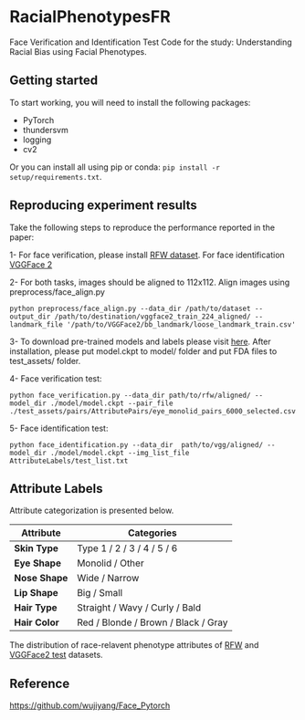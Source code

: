 # RacialPhenotypesFR
Face Verification and Identification Test Code for the study: Understanding Racial Bias using Facial Phenotypes.


## Getting started


To start working, you will need to install the following packages:

- PyTorch
- thundersvm
- logging
- cv2

Or you can install all using pip or conda: ` pip install -r setup/requirements.txt `.


## Reproducing experiment results

Take the following steps to reproduce the performance reported in the paper:


1- For face verification, please install [RFW dataset](http://www.whdeng.cn/RFW/testing.html). For face identification [VGGFace 2](https://drive.google.com/file/d/1jdZw6ZmB7JRK6RS6QP3YEr2sufJ5ibtO/view) 

2- For both tasks, images should be aligned to 112x112. Align images using preprocess/face_align.py

~~~
python preprocess/face_align.py --data_dir /path/to/dataset --output_dir /path/to/destination/vggface2_train_224_aligned/ --landmark_file '/path/to/VGGFace2/bb_landmark/loose_landmark_train.csv'
~~~ 

3- To download pre-trained models and labels please visit [here](https://collections.durham.ac.uk/collections/r2x633f102r). After installation, please put model.ckpt to model/ folder and put FDA files to test_assets/ folder.


4- Face verification test:

~~~
python face_verification.py --data_dir path/to/rfw/aligned/ --model_dir ./model/model.ckpt --pair_file ./test_assets/pairs/AttributePairs/eye_monolid_pairs_6000_selected.csv 

~~~

5- Face identification test:
~~~
python face_identification.py --data_dir  path/to/vgg/aligned/ --model_dir ./model/model.ckpt --img_list_file AttributeLabels/test_list.txt 
~~~

## Attribute Labels

Attribute categorization is presented below.

| **Attribute**  | **Categories**               |
|---------------------|-------------------------------------|
| **Skin Type**  | Type 1 / 2 / 3 / 4 / 5 / 6          |
| **Eye Shape**  | Monolid / Other                     |
| **Nose Shape** | Wide / Narrow                       |
| **Lip Shape**  | Big / Small                         |
| **Hair Type**  | Straight / Wavy / Curly / Bald      |
| **Hair Color** | Red / Blonde / Brown / Black / Gray |

The distribution of race-relavent phenotype attributes of [RFW](https://github.com/seymayucer/RacialPhenotypesFREvaluation/blob/main/figures/rfw-phenotype-dist.pdf) and [VGGFace2 test](https://github.com/seymayucer/RacialPhenotypesFREvaluation/blob/main/figures/vggtest-phenotype-dist.pdf) datasets.


## Reference

https://github.com/wujiyang/Face_Pytorch 
